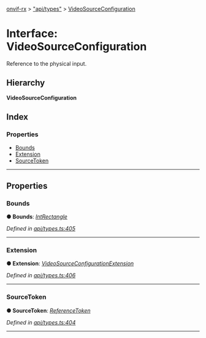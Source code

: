 [onvif-rx](../README.md) > ["api/types"](../modules/_api_types_.md) > [VideoSourceConfiguration](../interfaces/_api_types_.videosourceconfiguration.md)

# Interface: VideoSourceConfiguration

Reference to the physical input.

## Hierarchy

**VideoSourceConfiguration**

## Index

### Properties

* [Bounds](_api_types_.videosourceconfiguration.md#bounds)
* [Extension](_api_types_.videosourceconfiguration.md#extension)
* [SourceToken](_api_types_.videosourceconfiguration.md#sourcetoken)

---

## Properties

<a id="bounds"></a>

###  Bounds

**● Bounds**: *[IntRectangle](_api_types_.intrectangle.md)*

*Defined in [api/types.ts:405](https://github.com/patrickmichalina/onvif-rx/blob/1596479/src/api/types.ts#L405)*

___
<a id="extension"></a>

###  Extension

**● Extension**: *[VideoSourceConfigurationExtension](_api_types_.videosourceconfigurationextension.md)*

*Defined in [api/types.ts:406](https://github.com/patrickmichalina/onvif-rx/blob/1596479/src/api/types.ts#L406)*

___
<a id="sourcetoken"></a>

###  SourceToken

**● SourceToken**: *[ReferenceToken](../modules/_api_types_.md#referencetoken)*

*Defined in [api/types.ts:404](https://github.com/patrickmichalina/onvif-rx/blob/1596479/src/api/types.ts#L404)*

___

